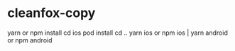 # cleanfox-copy
yarn or npm install
cd ios
pod install
cd ..
yarn ios or npm ios | yarn android or npm android
